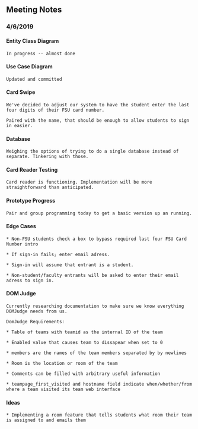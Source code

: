 ## Meeting Notes
### 4/6/2019

#### Entity Class Diagram

	In progress -- almost done

#### Use Case Diagram

	Updated and committed

#### Card Swipe

	We've decided to adjust our system to have the student enter the last four digits of their FSU card number.

	Paired with the name, that should be enough to allow students to sign in easier.

#### Database

	Weighing the options of trying to do a single database instead of separate. Tinkering with those.

#### Card Reader Testing

	Card reader is functioning. Implementation will be more straightforward than anticipated.

#### Prototype Progress

	Pair and group programming today to get a basic version up an running.

#### Edge Cases

	* Non-FSU students check a box to bypass required last four FSU Card Number intro

	* If sign-in fails; enter email adress.

	* Sign-in will assume that entrant is a student.

	* Non-student/faculty entrants will be asked to enter their email adress to sign in.

#### DOM Judge

	Currently researching documentation to make sure we know everything DOMJudge needs from us.

	DomJudge Requirements:

	* Table of teams with teamid as the internal ID of the team

	* Enabled value that causes team to dissapear when set to 0

	* members are the names of the team members separated by by newlines

	* Room is the location or room of the team

	* Comments can be filled with arbitrary useful information

	* teampage_first_visited and hostname field indicate when/whether/from where a team visited its team web interface

#### Ideas

	* Implementing a room feature that tells students what room their team is assigned to and emails them
